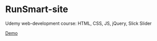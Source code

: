 # RunSmart-site
Udemy web-development course: HTML, CSS, JS, jQuery, Slick Slider

[Demo](https://mizonov-iv.github.io/RunSmart-site/)
